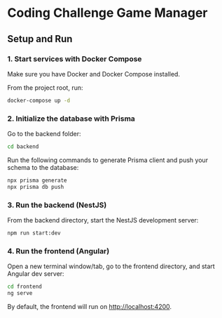 # Coding Challenge Game Manager

## Setup and Run

### 1. Start services with Docker Compose

Make sure you have Docker and Docker Compose installed.

From the project root, run:

```bash
docker-compose up -d
```

### 2. Initialize the database with Prisma

Go to the backend folder:

```bash
cd backend
```

Run the following commands to generate Prisma client and push your schema to the database:

```bash
npx prisma generate
npx prisma db push
```

### 3. Run the backend (NestJS)

From the backend directory, start the NestJS development server:

```bash
npm run start:dev
```

### 4. Run the frontend (Angular)

Open a new terminal window/tab, go to the frontend directory, and start Angular dev server:

```bash
cd frontend
ng serve
```

By default, the frontend will run on [http://localhost:4200](http://localhost:4200).

